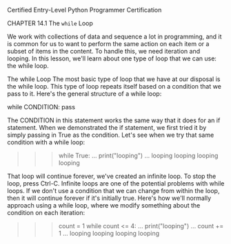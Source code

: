 
Certified Entry-Level Python Programmer Certification


CHAPTER 14.1
The `while` Loop

We work with collections of data and sequence a lot in programming, and it is common for us to want to perform the same action on each item or a subset of items in the content. To handle this, we need iteration and looping. In this lesson, we'll learn about one type of loop that we can use: the while loop.

The while Loop
The most basic type of loop that we have at our disposal is the while loop. This type of loop repeats itself based on a condition that we pass to it. Here's the general structure of a while loop:

while CONDITION:
    pass

The CONDITION in this statement works the same way that it does for an if statement. When we demonstrated the if statement, we first tried it by simply passing in True as the condition. Let's see when we try that same condition with a while loop:

>>> while True:
...     print("looping")
...
looping
looping
looping
looping

That loop will continue forever, we've created an infinite loop. To stop the loop, press Ctrl-C. Infinite loops are one of the potential problems with while loops. If we don't use a condition that we can change from within the loop, then it will continue forever if it's initially true. Here's how we'll normally approach using a while loop, where we modify something about the condition on each iteration:

>>> count = 1
>>> while count <= 4:
...     print("looping")
...     count += 1
...
looping
looping
looping
looping
>>>